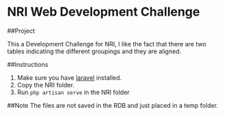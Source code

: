 # NRI Web Development Challenge

##Project

This a Development Challenge for NRI, I like the fact that there are two tables indicating the different groupings and they are aligned.

##Instructions
1. Make sure you have [laravel](https://laravel.com/) installed.
2. Copy the NRI folder.
3. Run `php artisan serve` in the NRI folder

##Note
The files are not saved in the RDB and just placed in a temp folder.
